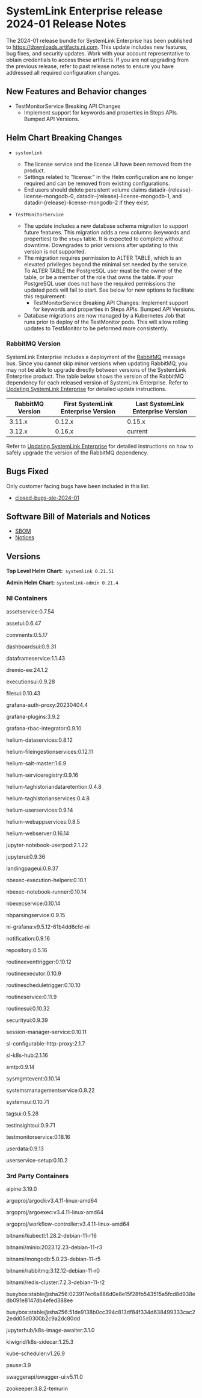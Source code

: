 # SystemLink Enterprise release 2024-01 Release Notes

The 2024-01 release bundle for SystemLink Enterprise has been published to <https://downloads.artifacts.ni.com>. This update includes new features, bug fixes, and security updates. Work with your account representative to obtain credentials to access these artifacts. If you are not upgrading from the previous release, refer to past release notes to ensure you have addressed all required configuration changes.

## New Features and Behavior changes

- TestMonitorService Breaking API Changes
    - Implement support for keywords and properties in Steps APIs. Bumped API Versions.

## Helm Chart Breaking Changes

- `systemlink`
    - The license service and the license UI have been removed from the product.
    - Settings related to "license:" in the Helm configuration are no longer required and can be removed from existing configurations.
    - End users should delete persistent volume claims datadir-{release}-license-mongodb-0,  datadir-{release}-license-mongodb-1, and datadir-{release}-license-mongodb-2 if they exist.

- `TestMonitorService`
    - The update includes a new database schema migration to support future features. This migration adds a new columns (keywords and properties) to the `steps` table. It is expected to complete without downtime. Downgrades to prior versions after updating to this version is not supported.
    - The migration requires permission to ALTER TABLE, which is an elevated privileges beyond the minimal set needed by the service. To ALTER TABLE the PostgreSQL user must be the owner of the table, or be a member of the role that owns the table. If your PostgreSQL user does not have the required permissions the updated pods will fail to start. See below for new options to facilitate this requirement:
        - TestMonitorService Breaking API Changes: Implement support for keywords and properties in Steps APIs. Bumped API Versions.
    - Database migrations are now managed by a Kubernetes Job that runs prior to deploy of the TestMonitor pods. This will allow rolling updates to TestMonitor to be peformed more consistently.

### RabbitMQ Version

SystemLink Enterprise includes a deployment of the [RabbitMQ](https://www.rabbitmq.com/) message bus. Since you cannot skip minor versions when updating RabbitMQ, you may not be able to upgrade directly between versions of the SystemLink Enterprise product. The table below shows the version of the RabbitMQ dependency for each released version of SystemLink Enterprise. Refer to [Updating SystemLink Enterprise](https://www.ni.com/docs/en-US/bundle/systemlink-enterprise/page/updating-systemlink-enterprise.html) for detailed update instructions.

| RabbitMQ Version | First SystemLink Enterprise Version | Last SystemLink Enterprise Version |
|------------------|-------------------------------------|------------------------------------|
| 3.11.x           | 0.12.x                              | 0.15.x                             |
| 3.12.x           | 0.16.x                              | current                            |

Refer to [Updating SystemLink Enterprise](https://www.ni.com/docs/en-US/bundle/systemlink-enterprise/page/updating-systemlink-enterprise.html) for detailed instructions on how to safely upgrade the version of the RabbitMQ dependency.

## Bugs Fixed

Only customer facing bugs have been included in this list.

- [closed-bugs-sle-2024-01](https://github.com/ni/install-systemlink-enterprise/tree/2024-01/release-notes/2024-01/closed-bugs-sle-2024-01.xlsx)

## Software Bill of Materials and Notices

- [SBOM](https://github.com/ni/install-systemlink-enterprise/tree/2024-01/release-notes/2024-01/sbom)
- [Notices](https://github.com/ni/install-systemlink-enterprise/tree/2024-01/release-notes/2024-01/notices)

## Versions

**Top Level Helm Chart:** `systemlink 0.21.51`

**Admin Helm Chart:** `systemlink-admin 0.21.4`

### NI Containers

assetservice:0.7.54

assetui:0.6.47

comments:0.5.17

dashboardsui:0.9.31

dataframeservice:1.1.43

dremio-ee:24.1.2

executionsui:0.9.28

filesui:0.10.43

grafana-auth-proxy:20230404.4

grafana-plugins:3.9.2

grafana-rbac-integrator:0.9.10

helium-dataservices:0.8.12

helium-fileingestionservices:0.12.11

helium-salt-master:1.6.9

helium-serviceregistry:0.9.16

helium-taghistoriandataretention:0.4.8

helium-taghistorianservices:0.4.8

helium-userservices:0.9.14

helium-webappservices:0.8.5

helium-webserver:0.16.14

jupyter-notebook-userpod:2.1.22

jupyterui:0.9.36

landingpageui:0.9.37

nbexec-execution-helpers:0.10.1

nbexec-notebook-runner:0.10.14

nbexecservice:0.10.14

nbparsingservice:0.9.15

ni-grafana:v9.5.12-61b4dd6cfd-ni

notification:0.9.16

repository:0.5.16

routineeventtrigger:0.10.12

routineexecutor:0.10.9

routinescheduletrigger:0.10.10

routineservice:0.11.9

routinesui:0.10.32

securityui:0.9.39

session-manager-service:0.10.11

sl-configurable-http-proxy:2.1.7

sl-k8s-hub:2.1.16

smtp:0.9.14

sysmgmtevent:0.10.14

systemsmanagementservice:0.9.22

systemsui:0.10.71

tagsui:0.5.28

testinsightsui:0.9.71

testmonitorservice:0.18.16

userdata:0.9.13

userservice-setup:0.10.2

### 3rd Party Containers

alpine:3.19.0

argoproj/argocli:v3.4.11-linux-amd64

argoproj/argoexec:v3.4.11-linux-amd64

argoproj/workflow-controller:v3.4.11-linux-amd64

bitnami/kubectl:1.28.2-debian-11-r16

bitnami/minio:2023.12.23-debian-11-r3

bitnami/mongodb:5.0.23-debian-11-r5

bitnami/rabbitmq:3.12.12-debian-11-r0

bitnami/redis-cluster:7.2.3-debian-11-r2

busybox:stable@sha256:023917ec6a886d0e8e15f28fb543515a5fcd8d938edb091e8147db4efed388ee

busybox:stable@sha256:51de9138b0cc394c813df84f334d638499333cac22edd05d0300b2c9a2dc80dd

jupyterhub/k8s-image-awaiter:3.1.0

kiwigrid/k8s-sidecar:1.25.3

kube-scheduler:v1.26.9

pause:3.9

swaggerapi/swagger-ui:v5.11.0

zookeeper:3.8.2-temurin
